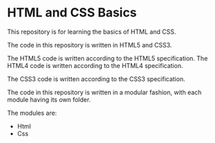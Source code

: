 # HTML and CSS Basics

This repository is for learning the basics of HTML and CSS.

The code in this repository is written in HTML5 and CSS3.

The HTML5 code is written according to the HTML5 specification.
The HTML4 code is written according to the HTML4 specification.

The CSS3 code is written according to the CSS3 specification.

The code in this repository is written in a modular fashion, with each module having its own folder.

The modules are:

* Html
* Css